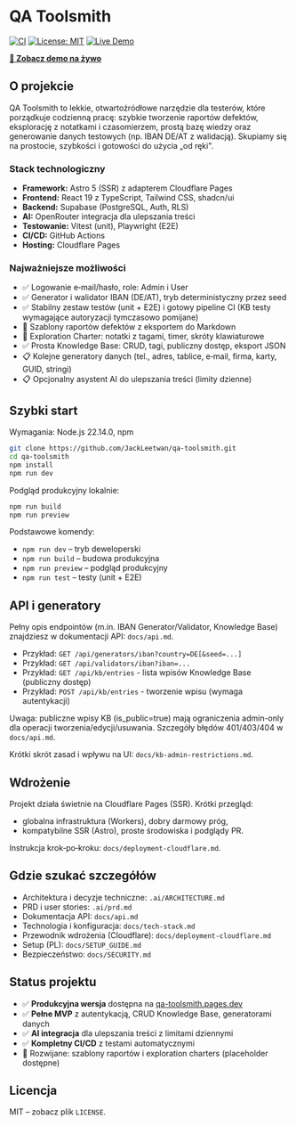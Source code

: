 # QA Toolsmith

[![CI](https://github.com/JackLeetwan/qa-toolsmith/actions/workflows/ci.yml/badge.svg)](https://github.com/JackLeetwan/qa-toolsmith/actions)
[![License: MIT](https://img.shields.io/badge/License-MIT-yellow.svg)](LICENSE)
[![Live Demo](https://img.shields.io/badge/Live-Demo-brightgreen)](https://qa-toolsmith.pages.dev/)

**[🔗 Zobacz demo na żywo](https://qa-toolsmith.pages.dev/)**

## O projekcie

QA Toolsmith to lekkie, otwartoźródłowe narzędzie dla testerów, które porządkuje codzienną pracę: szybkie tworzenie raportów defektów, eksplorację z notatkami i czasomierzem, prostą bazę wiedzy oraz generowanie danych testowych (np. IBAN DE/AT z walidacją). Skupiamy się na prostocie, szybkości i gotowości do użycia „od ręki".

### Stack technologiczny

- **Framework:** Astro 5 (SSR) z adapterem Cloudflare Pages
- **Frontend:** React 19 z TypeScript, Tailwind CSS, shadcn/ui
- **Backend:** Supabase (PostgreSQL, Auth, RLS)
- **AI:** OpenRouter integracja dla ulepszania treści
- **Testowanie:** Vitest (unit), Playwright (E2E)
- **CI/CD:** GitHub Actions
- **Hosting:** Cloudflare Pages

### Najważniejsze możliwości

- ✅ Logowanie e‑mail/hasło, role: Admin i User
- ✅ Generator i walidator IBAN (DE/AT), tryb deterministyczny przez seed
- ✅ Stabilny zestaw testów (unit + E2E) i gotowy pipeline CI (KB testy wymagające autoryzacji tymczasowo pomijane)
- 🚧 Szablony raportów defektów z eksportem do Markdown
- 🚧 Exploration Charter: notatki z tagami, timer, skróty klawiaturowe
- ✅ Prosta Knowledge Base: CRUD, tagi, publiczny dostęp, eksport JSON
- 📋 Kolejne generatory danych (tel., adres, tablice, e‑mail, firma, karty, GUID, stringi)
- 📋 Opcjonalny asystent AI do ulepszania treści (limity dzienne)

## Szybki start

Wymagania: Node.js 22.14.0, npm

```bash
git clone https://github.com/JackLeetwan/qa-toolsmith.git
cd qa-toolsmith
npm install
npm run dev
```

Podgląd produkcyjny lokalnie:

```bash
npm run build
npm run preview
```

Podstawowe komendy:

- `npm run dev` – tryb deweloperski
- `npm run build` – budowa produkcyjna
- `npm run preview` – podgląd produkcyjny
- `npm run test` – testy (unit + E2E)

## API i generatory

Pełny opis endpointów (m.in. IBAN Generator/Validator, Knowledge Base) znajdziesz w dokumentacji API: `docs/api.md`.

- Przykład: `GET /api/generators/iban?country=DE[&seed=...]`
- Przykład: `GET /api/validators/iban?iban=...`
- Przykład: `GET /api/kb/entries` - lista wpisów Knowledge Base (publiczny dostęp)
- Przykład: `POST /api/kb/entries` - tworzenie wpisu (wymaga autentykacji)

Uwaga: publiczne wpisy KB (is_public=true) mają ograniczenia admin-only dla operacji tworzenia/edycji/usuwania. Szczegóły błędów 401/403/404 w `docs/api.md`.

Krótki skrót zasad i wpływu na UI: `docs/kb-admin-restrictions.md`.

## Wdrożenie

Projekt działa świetnie na Cloudflare Pages (SSR). Krótki przegląd:

- globalna infrastruktura (Workers), dobry darmowy próg,
- kompatybilne SSR (Astro), proste środowiska i podglądy PR.

Instrukcja krok‑po‑kroku: `docs/deployment-cloudflare.md`.

## Gdzie szukać szczegółów

- Architektura i decyzje techniczne: `.ai/ARCHITECTURE.md`
- PRD i user stories: `.ai/prd.md`
- Dokumentacja API: `docs/api.md`
- Technologia i konfiguracja: `docs/tech-stack.md`
- Przewodnik wdrożenia (Cloudflare): `docs/deployment-cloudflare.md`
- Setup (PL): `docs/SETUP_GUIDE.md`
- Bezpieczeństwo: `docs/SECURITY.md`

## Status projektu

- ✅ **Produkcyjna wersja** dostępna na [qa-toolsmith.pages.dev](https://qa-toolsmith.pages.dev/)
- ✅ **Pełne MVP** z autentykacją, CRUD Knowledge Base, generatorami danych
- ✅ **AI integracja** dla ulepszania treści z limitami dziennymi
- ✅ **Kompletny CI/CD** z testami automatycznymi
- 🚧 Rozwijane: szablony raportów i exploration charters (placeholder dostępne)

## Licencja

MIT – zobacz plik `LICENSE`.
